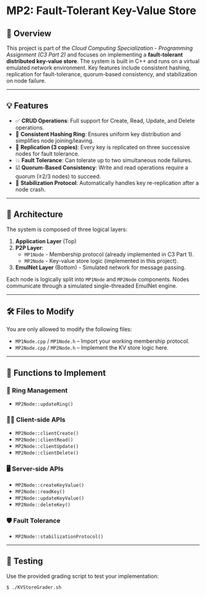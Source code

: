 # MP2: Fault-Tolerant Key-Value Store

## 📘 Overview

This project is part of the *Cloud Computing Specialization - Programming Assignment (C3 Part 2)* and focuses on implementing a **fault-tolerant distributed key-value store**. The system is built in C++ and runs on a virtual emulated network environment. Key features include consistent hashing, replication for fault-tolerance, quorum-based consistency, and stabilization on node failure.

---

## 💡 Features

- ✅ **CRUD Operations**: Full support for Create, Read, Update, and Delete operations.
- 🔁 **Consistent Hashing Ring**: Ensures uniform key distribution and simplifies node joining/leaving.
- 🔄 **Replication (3 copies)**: Every key is replicated on three successive nodes for fault tolerance.
- 💥 **Fault Tolerance**: Can tolerate up to two simultaneous node failures.
- ☑️ **Quorum-Based Consistency**: Write and read operations require a quorum (≥2/3 nodes) to succeed.
- 🔧 **Stabilization Protocol**: Automatically handles key re-replication after a node crash.

---

## 🧱 Architecture

The system is composed of three logical layers:

1. **Application Layer** (Top)
2. **P2P Layer**:
   - `MP1Node` - Membership protocol (already implemented in C3 Part 1).
   - `MP2Node` - Key-value store logic (implemented in this project).
3. **EmulNet Layer** (Bottom) - Simulated network for message passing.

Each node is logically split into `MP1Node` and `MP2Node` components. Nodes communicate through a simulated single-threaded EmulNet engine.

---

## 🛠️ Files to Modify

You are only allowed to modify the following files:

- `MP1Node.cpp` / `MP1Node.h` – Import your working membership protocol.
- `MP2Node.cpp` / `MP2Node.h` – Implement the KV store logic here.

---

## 📌 Functions to Implement

### 🔄 Ring Management
- `MP2Node::updateRing()`

### 🧑‍💻 Client-side APIs
- `MP2Node::clientCreate()`
- `MP2Node::clientRead()`
- `MP2Node::clientUpdate()`
- `MP2Node::clientDelete()`

### 🖥️ Server-side APIs
- `MP2Node::createKeyValue()`
- `MP2Node::readKey()`
- `MP2Node::updateKeyValue()`
- `MP2Node::deleteKey()`

### 🛡️ Fault Tolerance
- `MP2Node::stabilizationProtocol()`

---

## 🧪 Testing

Use the provided grading script to test your implementation:

```bash
$ ./KVStoreGrader.sh
